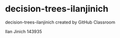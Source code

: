 # decision-trees-ilanjinich
decision-trees-ilanjinich created by GitHub Classroom

Ilan Jinich
143935
